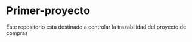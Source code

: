 # Primer-proyecto
Este repositorio esta destinado a controlar la trazabilidad del proyecto de compras  
